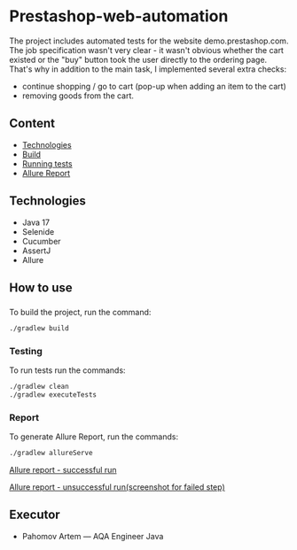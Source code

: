 # Prestashop-web-automation
The project includes automated tests for the website demo.prestashop.com. The job specification wasn't very clear -  it wasn't obvious whether the cart existed or the "buy" button took the user directly to the ordering page. That's why in addition to the main task, I implemented several extra checks: 
- continue shopping / go to cart (pop-up when adding an item to the cart)
- removing goods from the cart.

## Content
- [Technologies](#technologies)
- [Build](#build)
- [Running tests](#testing)
- [Allure Report](#report)

## Technologies
- Java 17
- Selenide
- Cucumber
- AssertJ
- Allure 

## How to use

### <Build>
To build the project, run the command: 
```sh
./gradlew build
```

### Testing
To run tests run the commands:
```sh
./gradlew clean
./gradlew executeTests
```
### Report
To generate Allure Report, run the commands:
```sh
./gradlew allureServe
```
[Allure report - successful run](https://github.com/ArtemPahomov/prestaShop-web-automation/tree/master/config/Allure1.jpg)

[Allure report - unsuccessful run(screenshot for failed step)](https://github.com/ArtemPahomov/prestaShop-web-automation/tree/master/config/Allure2.jpg)
## Executor
- Pahomov Artem — AQA Engineer Java